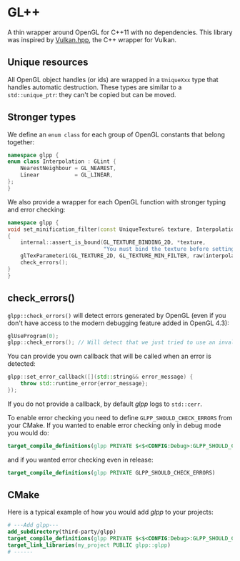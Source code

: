 # GL++

A thin wrapper around OpenGL for C++11 with no dependencies.
This library was inspired by [Vulkan.hpp](https://github.com/KhronosGroup/Vulkan-Hpp), the C++ wrapper for Vulkan.

## Unique resources

All OpenGL object handles (or ids) are wrapped in a `UniqueXxx` type that handles automatic destruction. These types are similar to a `std::unique_ptr`: they can't be copied but can be moved.

## Stronger types

We define an `enum class` for each group of OpenGL constants that belong together:
```cpp
namespace glpp {
enum class Interpolation : GLint {
    NearestNeighbour = GL_NEAREST,
    Linear           = GL_LINEAR,
};
}
```

We also provide a wrapper for each OpenGL function with stronger typing and error checking:
```cpp
namespace glpp {
void set_minification_filter(const UniqueTexture& texture, Interpolation interpolation) const
{
    internal::assert_is_bound(GL_TEXTURE_BINDING_2D, *texture,
                              "You must bind the texture before setting its minification filter");
    glTexParameteri(GL_TEXTURE_2D, GL_TEXTURE_MIN_FILTER, raw(interpolation));
    check_errors();
}
}
```

## check_errors()

`glpp::check_errors()` will detect errors generated by OpenGL (even if you don't have access to the modern debugging feature added in OpenGL 4.3):
```cpp
glUseProgram(0);
glpp::check_errors(); // Will detect that we just tried to use an invalid program id and will call the error callback with an error message of "GL_INVALID_OPERATION"
```

You can provide you own callback that will be called when an error is detected:

```cpp
glpp::set_error_callback([](std::string&& error_message) {
    throw std::runtime_error{error_message};
});
```

If you do not provide a callback, by default *glpp* logs to `std::cerr`.

To enable error checking you need to define `GLPP_SHOULD_CHECK_ERRORS` from your CMake.
If you wanted to enable error checking only in debug mode you would do:
```cmake
target_compile_definitions(glpp PRIVATE $<$<CONFIG:Debug>:GLPP_SHOULD_CHECK_ERRORS>)
```
and if you wanted error checking even in release:
```cmake
target_compile_definitions(glpp PRIVATE GLPP_SHOULD_CHECK_ERRORS)
```

## CMake

Here is a typical example of how you would add *glpp* to your projects: 
```cmake
# ---Add glpp---
add_subdirectory(third-party/glpp)
target_compile_definitions(glpp PRIVATE $<$<CONFIG:Debug>:GLPP_SHOULD_CHECK_ERRORS>) # Enable error checking only in debug mode
target_link_libraries(my_project PUBLIC glpp::glpp)
# ------
```
